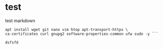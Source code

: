 # test
test markdown

``` apt-get update -y && apt-get upgrade -y && \  
apt install wget git nano vim htop apt-transport-https \
ca-certificates curl gnupg2 software-properties-common ufw sudo -y ```

dsfsfd
